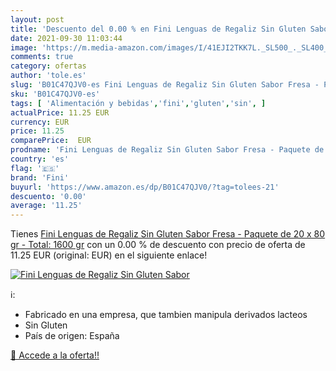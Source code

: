 ```yaml
---
layout: post
title: 'Descuento del 0.00 % en Fini Lenguas de Regaliz Sin Gluten Sabor'
date: 2021-09-30 11:03:44
image: 'https://m.media-amazon.com/images/I/41EJI2TKK7L._SL500_._SL400_.jpg'
comments: true
category: ofertas
author: 'tole.es'
slug: 'B01C47QJV0-es Fini Lenguas de Regaliz Sin Gluten Sabor Fresa - Paquete...'
sku: 'B01C47QJV0-es'
tags: [ 'Alimentación y bebidas','fini','gluten','sin', ]
actualPrice: 11.25 EUR
currency: EUR
price: 11.25
comparePrice:  EUR
prodname: 'Fini Lenguas de Regaliz Sin Gluten Sabor Fresa - Paquete de 20 x 80 gr - Total: 1600 gr'
country: 'es'
flag: '🇪🇸'
brand: 'Fini'
buyurl: 'https://www.amazon.es/dp/B01C47QJV0/?tag=tolees-21'
descuento: '0.00'
average: '11.25'
---
```


Tienes [Fini Lenguas de Regaliz Sin Gluten Sabor Fresa - Paquete de 20 x 80 gr - Total: 1600 gr](https://www.amazon.es/dp/B01C47QJV0/?tag=tolees-21) con un 0.00 % de descuento con precio de oferta de 11.25 EUR (original:  EUR) en el siguiente enlace!

[![Fini Lenguas de Regaliz Sin Gluten Sabor](https://m.media-amazon.com/images/I/41EJI2TKK7L._SL500_._SL400_.jpg)](https://www.amazon.es/dp/B01C47QJV0/?tag=tolees-21)

ℹ️:

- Fabricado en una empresa, que tambien manipula derivados lacteos
- Sin Gluten
- País de origen: España

[🛒 Accede a la oferta!!](https://www.amazon.es/dp/B01C47QJV0/?tag=tolees-21)
